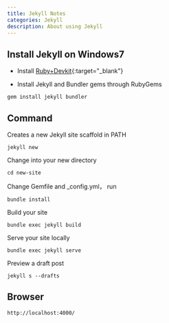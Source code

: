 ```yaml
---
title: Jekyll Notes
categories: Jekyll
description: About using Jekyll
---
```


## Install Jekyll on Windows7

- Install [Ruby+Devkit](https://rubyinstaller.org/downloads/){:target="_blank"}

- Install Jekyll and Bundler gems through RubyGems

```
gem install jekyll bundler
```  

## Command

Creates a new Jekyll site scaffold in PATH

```
jekyll new
```

Change into your new directory

```
cd new-site
```

Change Gemfile and _config.yml，  run

```
bundle install
```

<!-- more -->

Build your site

```
bundle exec jekyll build
```

Serve your site locally

```
bundle exec jekyll serve
```

Preview a draft post

```
jekyll s --drafts
```

## Browser

```
http://localhost:4000/
```